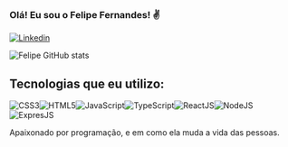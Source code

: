 ### Olá! Eu sou o Felipe Fernandes! ✌️

[![Linkedin](https://img.shields.io/badge/LinkedIn-0077B5?style=for-the-badge&logo=linkedin&logoColor=white)](https://www.linkedin.com/in/felipe-fernandes-ab7a3622a/)

![Felipe GitHub stats](https://github-readme-stats.vercel.app/api?username=FelipeFernandes777&show_icons=true&theme=dracula)

## Tecnologias que eu utilizo:

<img src="https://img.shields.io/badge/CSS-239120?&style=for-the-badge&logo=css3&logoColor=white" alt="CSS3" /><img src="https://img.shields.io/badge/HTML-239120?style=for-the-badge&logo=html5&logoColor=white" alt="HTML5" /><img src="https://img.shields.io/badge/JavaScript-F7DF1E?style=for-the-badge&logo=javascript&logoColor=black" alt="JavaScript" /><img src="https://img.shields.io/badge/TypeScript-007ACC?style=for-the-badge&logo=typescript&logoColor=whit" alt="TypeScript" /><img src="https://img.shields.io/badge/React-20232A?style=for-the-badge&logo=react&logoColor=61DAFB" alt="ReactJS" /><img src="https://img.shields.io/badge/Node.js-43853D?style=for-the-badge&logo=node.js&logoColor=white" alt="NodeJS" /><img src="https://img.shields.io/badge/Express.js-404D59?style=for-the-badge" alt="ExpresJS" />

Apaixonado por programação, e em como ela muda a vida das pessoas.
